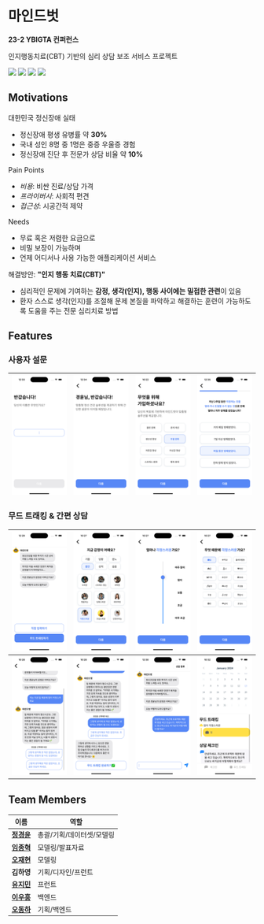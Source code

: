 # 마인드벗
**23-2 YBIGTA 컨퍼런스**

인지행동치료(CBT) 기반의 심리 상담 보조 서비스 프로젝트

<img src="https://img.shields.io/badge/React Native-61DAFB?style=for-the-badge&logo=React&logoColor=white"> <img src="https://img.shields.io/badge/FastAPI-009688?style=for-the-badge&logo=FastAPI&logoColor=white"> <img src="https://img.shields.io/badge/OpenAI API-412991?style=for-the-badge&logo=OpenAI&logoColor=white"> <img src="https://img.shields.io/badge/MySQL-4479A1?style=for-the-badge&logo=MySQL&logoColor=white">

## Motivations
대한민국 정신장애 실태
- 정신장애 평생 유병률 약 **30%**
- 국내 성인 8명 중 1명은 중증 우울증 경험
- 정신장애 진단 후 전문가 상담 비율 약 **10%**

Pain Points
- *비용*: 비싼 진료/상담 가격
- *프라이버시*: 사회적 편견
- *접근성*: 시공간적 제약

Needs
- 무료 혹은 저렴한 요금으로
- 비밀 보장이 가능하며
- 언제 어디서나 사용 가능한 애플리케이션 서비스

해결방안: **"인지 행동 치료(CBT)"**
- 심리적인 문제에 기여하는 **감정, 생각(인지), 행동 사이에는 밀접한 관련**이 있음
- 환자 스스로 생각(인지)를 조절해 문제 본질을 파악하고 해결하는 훈련이 가능하도록 도움을 주는 전문 심리치료 방법

## Features

### 사용자 설문

|![1](imgs/feat_1_1.png)|![2](imgs/feat_1_2.png)|![3](imgs/feat_1_3.png)|![4](imgs/feat_1_4.png)|
|-|-|-|-|

### 무드 트래킹 & 간편 상담

|![1](imgs/feat_2_1.png)|![2](imgs/feat_2_2.png)|![3](imgs/feat_2_3.png)|![4](imgs/feat_2_4.png)|
|-|-|-|-|
|![5](imgs/feat_2_5.png)|![6](imgs/feat_2_6.png)|![7](imgs/feat_2_7.png)|![8](imgs/feat_2_8.png)|

## Team Members

|이름|역할|
|-|-|
|**[정경윤](https://github.com/jkyoon2)**|총괄/기획/데이터셋/모델링|
|**[임종혁](https://github.com/may24th2000)**|모델링/발표자료|
|**[오재현](https://github.com/OhtoEncoder)**|모델링|
|**김하영**|기획/디자인/프런트|
|**[유지민](https://github.com/yxxjimin)**|프런트|
|**[이우흥](https://github.com/hengyinayo)**|백엔드|
|**[오동하](https://github.com/Oh-dongha)**|기획/백엔드|


